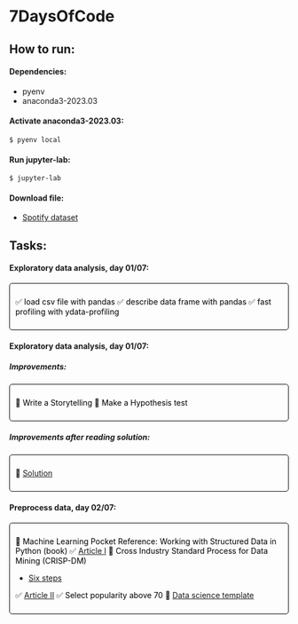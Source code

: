 <style type="text/css">
@import url('//maxcdn.bootstrapcdn.com/font-awesome/4.2.0/css/font-awesome.min.css');

.info-msg,
.success-msg,
.warning-msg,
.error-msg {
  margin: 5px 0;
  margin-bottom: 20px;
  padding: 10px;
  border-radius: 5px 5px 5px 5px;
  border: 2px solid transparent;
  border-color: transparent;
}
.info-msg {
  color: #000000;
  border: 1px solid black
}
.success-msg {
  color: #270;
  background-color: #DFF2BF;
}
.warning-msg {
  color: #9F6000;
  background-color: #FEEFB3;
}
.error-msg {
  color: #D8000C;
  background-color: #FFBABA;
}

</style>

# 7DaysOfCode

## How to run:

#### Dependencies:

- pyenv
- anaconda3-2023.03

#### Activate anaconda3-2023.03:

```shell
$ pyenv local
```

#### Run jupyter-lab:

```shell
$ jupyter-lab
```
#### Download file:

- [Spotify dataset](https://www.kaggle.com/datasets/maharshipandya/-spotify-tracks-dataset/download?datasetVersionNumber=1)

## Tasks:

#### Exploratory data analysis, day 01/07:

<div class="info-msg">

 :white_check_mark: load csv file with pandas
 :white_check_mark: describe data frame with pandas
 :white_check_mark: fast profiling with ydata-profiling
</div>

#### Exploratory data analysis, day 01/07:

##### Improvements:

<div class="info-msg">

 :black_square_button: Write a Storytelling
 :black_square_button: Make a Hypothesis test
</div>

##### Improvements after reading solution:

<div class="info-msg">

 :black_square_button: [Solution](https://github.com/letpires/7DaysOfCodeSpotifyML/tree/main/DIA%2001%20-%20Coleta%20de%20dados%20e%20An%C3%A1lise%20Explorat%C3%B3ria)
</div>


#### Preprocess data, day 02/07:

<div class="info-msg">

 :black_square_button: Machine Learning Pocket Reference: Working with Structured Data in Python (book)
 :white_check_mark: [Article I](https://medium.com/data-hackers/pr%C3%A9-processamento-de-dados-com-python-53b95bcf5ff4)
 :black_square_button: Cross Industry Standard Process for Data Mining (CRISP-DM)
 - [Six steps](/docs/crisp-dm.md)

:white_check_mark: [Article II](https://medium.com/leti-pires/predi%C3%A7%C3%A3o-da-necessidade-de-leitos-de-uti-no-hospital-s%C3%ADrio-liban%C3%AAs-811c88062f15)
:white_check_mark: Select popularity above 70
:black_square_button: [Data science template](https://drivendata.github.io/cookiecutter-data-science/)
  
</div>